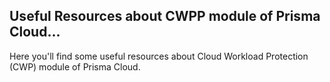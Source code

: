 <H2> Useful Resources about CWPP module of Prisma Cloud...</H2>

Here you'll find some useful resources about Cloud Workload Protection (CWP) module of Prisma Cloud.